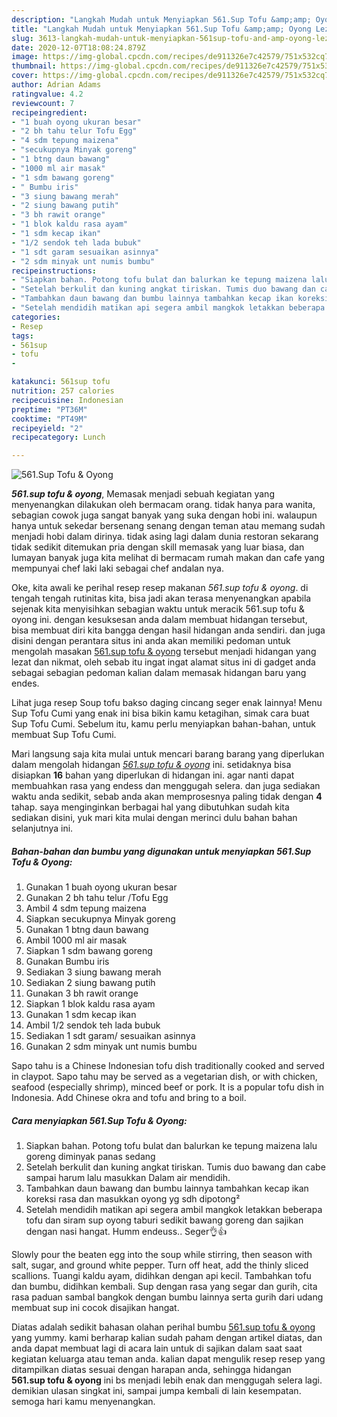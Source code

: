```yaml
---
description: "Langkah Mudah untuk Menyiapkan 561.Sup Tofu &amp;amp; Oyong Lezat"
title: "Langkah Mudah untuk Menyiapkan 561.Sup Tofu &amp;amp; Oyong Lezat"
slug: 3613-langkah-mudah-untuk-menyiapkan-561sup-tofu-and-amp-oyong-lezat
date: 2020-12-07T18:08:24.879Z
image: https://img-global.cpcdn.com/recipes/de911326e7c42579/751x532cq70/561sup-tofu-oyong-foto-resep-utama.jpg
thumbnail: https://img-global.cpcdn.com/recipes/de911326e7c42579/751x532cq70/561sup-tofu-oyong-foto-resep-utama.jpg
cover: https://img-global.cpcdn.com/recipes/de911326e7c42579/751x532cq70/561sup-tofu-oyong-foto-resep-utama.jpg
author: Adrian Adams
ratingvalue: 4.2
reviewcount: 7
recipeingredient:
- "1 buah oyong ukuran besar"
- "2 bh tahu telur Tofu Egg"
- "4 sdm tepung maizena"
- "secukupnya Minyak goreng"
- "1 btng daun bawang"
- "1000 ml air masak"
- "1 sdm bawang goreng"
- " Bumbu iris"
- "3 siung bawang merah"
- "2 siung bawang putih"
- "3 bh rawit orange"
- "1 blok kaldu rasa ayam"
- "1 sdm kecap ikan"
- "1/2 sendok teh lada bubuk"
- "1 sdt garam sesuaikan asinnya"
- "2 sdm minyak unt numis bumbu"
recipeinstructions:
- "Siapkan bahan. Potong tofu bulat dan balurkan ke tepung maizena lalu goreng diminyak panas sedang"
- "Setelah berkulit dan kuning angkat tiriskan. Tumis duo bawang dan cabe sampai harum lalu masukkan Dalam air mendidih."
- "Tambahkan daun bawang dan bumbu lainnya tambahkan kecap ikan koreksi rasa dan masukkan oyong yg sdh dipotong²"
- "Setelah mendidih matikan api segera ambil mangkok letakkan beberapa tofu dan siram sup oyong taburi sedikit bawang goreng dan sajikan dengan nasi hangat. Humm endeuss.. Seger👌👍"
categories:
- Resep
tags:
- 561sup
- tofu
- 

katakunci: 561sup tofu  
nutrition: 257 calories
recipecuisine: Indonesian
preptime: "PT36M"
cooktime: "PT49M"
recipeyield: "2"
recipecategory: Lunch

---
```



![561.Sup Tofu &amp; Oyong](https://img-global.cpcdn.com/recipes/de911326e7c42579/751x532cq70/561sup-tofu-oyong-foto-resep-utama.jpg)

<b><i>561.sup tofu &amp; oyong</i></b>, Memasak menjadi sebuah kegiatan yang menyenangkan dilakukan oleh bermacam orang. tidak hanya para wanita, sebagian cowok juga sangat banyak yang suka dengan hobi ini. walaupun hanya untuk sekedar bersenang senang dengan teman atau memang sudah menjadi hobi dalam dirinya. tidak asing lagi dalam dunia restoran sekarang tidak sedikit ditemukan pria dengan skill memasak yang luar biasa, dan lumayan banyak juga kita melihat di bermacam rumah makan dan cafe yang mempunyai chef laki laki sebagai chef andalan nya.

Oke, kita awali ke perihal resep resep makanan <i>561.sup tofu &amp; oyong</i>. di tengah tengah rutinitas kita, bisa jadi akan terasa menyenangkan apabila sejenak kita menyisihkan sebagian waktu untuk meracik 561.sup tofu &amp; oyong ini. dengan kesuksesan anda dalam membuat hidangan tersebut, bisa membuat diri kita bangga dengan hasil hidangan anda sendiri. dan juga disini dengan perantara situs ini anda akan memiliki pedoman untuk mengolah masakan <u>561.sup tofu &amp; oyong</u> tersebut menjadi hidangan yang lezat dan nikmat, oleh sebab itu ingat ingat alamat situs ini di gadget anda sebagai sebagian pedoman kalian dalam memasak hidangan baru yang endes.

Lihat juga resep Soup tofu bakso daging cincang seger enak lainnya! Menu Sup Tofu Cumi yang enak ini bisa bikin kamu ketagihan, simak cara buat Sup Tofu Cumi. Sebelum itu, kamu perlu menyiapkan bahan-bahan, untuk membuat Sup Tofu Cumi.


Mari langsung saja kita mulai untuk mencari barang barang yang diperlukan dalam mengolah hidangan <u><i>561.sup tofu &amp; oyong</i></u> ini. setidaknya bisa disiapkan <b>16</b> bahan yang diperlukan di hidangan ini. agar nanti dapat membuahkan rasa yang endess dan menggugah selera. dan juga sediakan waktu anda sedikit, sebab anda akan memprosesnya paling tidak dengan <b>4</b> tahap. saya menginginkan berbagai hal yang dibutuhkan sudah kita sediakan disini, yuk mari kita mulai dengan merinci dulu bahan bahan selanjutnya ini.

<!--inarticleads1-->

##### Bahan-bahan dan bumbu yang digunakan untuk menyiapkan 561.Sup Tofu &amp; Oyong:

1. Gunakan 1 buah oyong ukuran besar
1. Gunakan 2 bh tahu telur /Tofu Egg
1. Ambil 4 sdm tepung maizena
1. Siapkan secukupnya Minyak goreng
1. Gunakan 1 btng daun bawang
1. Ambil 1000 ml air masak
1. Siapkan 1 sdm bawang goreng
1. Gunakan  Bumbu iris
1. Sediakan 3 siung bawang merah
1. Sediakan 2 siung bawang putih
1. Gunakan 3 bh rawit orange
1. Siapkan 1 blok kaldu rasa ayam
1. Gunakan 1 sdm kecap ikan
1. Ambil 1/2 sendok teh lada bubuk
1. Sediakan 1 sdt garam/ sesuaikan asinnya
1. Gunakan 2 sdm minyak unt numis bumbu


Sapo tahu is a Chinese Indonesian tofu dish traditionally cooked and served in claypot. Sapo tahu may be served as a vegetarian dish, or with chicken, seafood (especially shrimp), minced beef or pork. It is a popular tofu dish in Indonesia. Add Chinese okra and tofu and bring to a boil. 

<!--inarticleads2-->

##### Cara menyiapkan 561.Sup Tofu &amp; Oyong:

1. Siapkan bahan. Potong tofu bulat dan balurkan ke tepung maizena lalu goreng diminyak panas sedang
1. Setelah berkulit dan kuning angkat tiriskan. Tumis duo bawang dan cabe sampai harum lalu masukkan Dalam air mendidih.
1. Tambahkan daun bawang dan bumbu lainnya tambahkan kecap ikan koreksi rasa dan masukkan oyong yg sdh dipotong²
1. Setelah mendidih matikan api segera ambil mangkok letakkan beberapa tofu dan siram sup oyong taburi sedikit bawang goreng dan sajikan dengan nasi hangat. Humm endeuss.. Seger👌👍


Slowly pour the beaten egg into the soup while stirring, then season with salt, sugar, and ground white pepper. Turn off heat, add the thinly sliced scallions. Tuangi kaldu ayam, didihkan dengan api kecil. Tambahkan tofu dan bumbu, didihkan kembali. Sup dengan rasa yang segar dan gurih, cita rasa paduan sambal bangkok dengan bumbu lainnya serta gurih dari udang membuat sup ini cocok disajikan hangat. 

Diatas adalah sedikit bahasan olahan perihal bumbu <u>561.sup tofu &amp; oyong</u> yang yummy. kami berharap kalian sudah paham dengan artikel diatas, dan anda dapat membuat lagi di acara lain untuk di sajikan dalam saat saat kegiatan keluarga atau teman anda. kalian dapat mengulik resep resep yang ditampilkan diatas sesuai dengan harapan anda, sehingga hidangan <b>561.sup tofu &amp; oyong</b> ini bs menjadi lebih enak dan menggugah selera lagi. demikian ulasan singkat ini, sampai jumpa kembali di lain kesempatan. semoga hari kamu menyenangkan.
